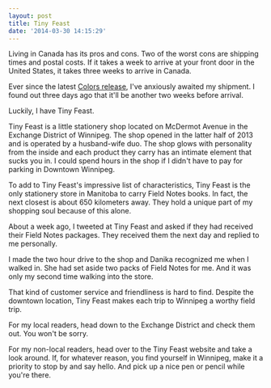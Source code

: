 ```yaml
---
layout: post
title: Tiny Feast
date: '2014-03-30 14:15:29'
---
```


<p>Living in Canada has its pros and cons. Two of the worst cons are shipping times and postal costs. If it takes a week to arrive at your front door in the United States, it takes three weeks to arrive in Canada.</p>

<p>Ever since the latest <a href="http://fieldnotesbrand.com/colors/shelterwood/">Colors release</a>, I've anxiously awaited my shipment. I found out three days ago that it'll be another two weeks before arrival.</p>

<p>Luckily, I have Tiny Feast. </p>

<p>Tiny Feast is a little stationery shop located on McDermot Avenue in the Exchange District of Winnipeg. The shop opened in the latter half of 2013 and is operated by a husband-wife duo. The shop glows with personality from the inside and each product they carry has an intimate element that sucks you in. I could spend hours in the shop if I didn't have to pay for parking in Downtown Winnipeg.</p>

<p>To add to Tiny Feast's impressive list of characteristics, Tiny Feast is the only stationery store in Manitoba to carry Field Notes books. In fact, the next closest is about 650 kilometers away. They hold a unique part of my shopping soul because of this alone. </p>

<p>About a week ago, I tweeted at Tiny Feast and asked if they had received their Field Notes packages. They received them the next day and replied to me personally.</p>

<p>I made the two hour drive to the shop and Danika recognized me when I walked in. She had set aside two packs of Field Notes for me. And it was only my second time walking into the store.</p>

<p>That kind of customer service and friendliness is hard to find. Despite the downtown location, Tiny Feast makes each trip to Winnipeg a worthy field trip.</p>

<p>For my local readers, head down to the Exchange District and check them out. You won't be sorry. </p>

<p>For my non-local readers, head over to the Tiny Feast website and take a look around. If, for whatever reason, you find yourself in Winnipeg, make it a priority to stop by and say hello. And pick up a nice pen or pencil while you're there. </p>